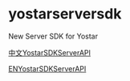 # yostarserversdk
New Server SDK for Yostar


[中文YostarSDKServerAPI](https://yostardev.github.io/yostar-sdk-server-doc/#/ZH/YostarSDKServerAPI) 

[ENYostarSDKServerAPI](https://yostardev.github.io/yostar-sdk-server-doc/#/EN/demo) 


